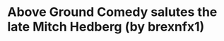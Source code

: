 <!--
id: 7087400393
link: http://tumblr.atmos.org/post/7087400393/above-ground-comedy-salutes-the-late-mitch-hedberg
slug: above-ground-comedy-salutes-the-late-mitch-hedberg
date: Thu Jun 30 2011 10:51:46 GMT-0700 (PDT)
publish: 2011-06-030
tags: 
title: Above Ground Comedy salutes the late Mitch Hedberg (by brexnfx1)
-->


Above Ground Comedy salutes the late Mitch Hedberg (by brexnfx1)
================================================================



